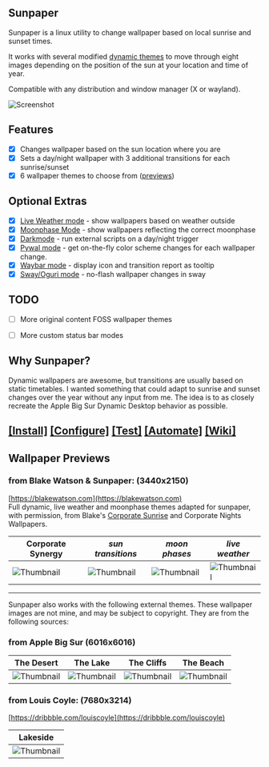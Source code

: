 ## Sunpaper

Sunpaper is a linux utility to change wallpaper based on local sunrise and sunset times. 

It works with several modified [dynamic themes](#wallpaper-previews) to move through eight images depending on the position of the sun at your location and time of year.

Compatible with any distribution and window manager (X or wayland).

![Screenshot](https://raw.githubusercontent.com/hexive/sunpaper/main/screenshots/corporate-compressed.gif)


## Features

- [x] Changes wallpaper based on the sun location where you are
- [x] Sets a day/night wallpaper with 3 additional transitions for each sunrise/sunset
- [x] 6 wallpaper themes to choose from ([previews](#wallpaper-previews))

## Optional Extras

- [x] [Live Weather mode](https://github.com/hexive/sunpaper/wiki/Live-Weather-Mode) - show wallpapers based on weather outside
- [x] [Moonphase Mode](https://github.com/hexive/sunpaper/wiki/Darkmode) - show wallpapers reflecting the correct moonphase
- [x] [Darkmode](https://github.com/hexive/sunpaper/wiki/Darkmode) - run external scripts on a day/night trigger
- [x] [Pywal mode](https://github.com/hexive/sunpaper/wiki/Pywal-Mode) - get on-the-fly color scheme changes for each wallpaper change.
- [x] [Waybar mode](https://github.com/hexive/sunpaper/wiki/Waybar-Mode) - display icon and transition report as tooltip
- [x] [Sway/Oguri mode](https://github.com/hexive/sunpaper/wiki/Sway-Oguri-Mode) - no-flash wallpaper changes in sway

## TODO

- [ ] More original content FOSS wallpaper themes
- [ ] More custom status bar modes  


## Why Sunpaper?

Dynamic wallpapers are awesome, but transitions are usually based on static timetables. I wanted something that could adapt to sunrise and sunset changes over the year without any input from me. The idea is to as closely recreate the Apple Big Sur Dynamic Desktop behavior as possible.


## [[Install]](https://github.com/hexive/sunpaper/wiki/Install) [[Configure]](https://github.com/hexive/sunpaper/wiki/Configure) [[Test]](https://github.com/hexive/sunpaper/wiki/Test-it) [[Automate]](https://github.com/hexive/sunpaper/wiki/Set-it-to-run-automatically) [[Wiki]](https://github.com/hexive/sunpaper/wiki)


## Wallpaper Previews

### from Blake Watson & Sunpaper: (3440x2150) 
[https://blakewatson.com](https://blakewatson.com)  
Full dynamic, live weather and moonphase themes adapted for sunpaper, with permission, from Blake's [Corporate Sunrise](http://simpledesktops.com/browse/desktops/2015/feb/26/corporate-sunrise/) and Corporate Nights Wallpapers.

|Corporate Synergy|*sun transitions*|*moon phases*|*live weather*|
|--|--|--|--|
|![Thumbnail](https://raw.githubusercontent.com/hexive/sunpaper/main/screenshots/corporate-synergy-200.jpg)|![Thumbnail](https://raw.githubusercontent.com/hexive/sunpaper/main/screenshots/corporate-clouds-200.jpg)|![Thumbnail](https://raw.githubusercontent.com/hexive/sunpaper/main/screenshots/corporate-moons-200.jpg)|![Thumbnail](https://raw.githubusercontent.com/hexive/sunpaper/main/screenshots/corporate-weather-200.jpg)|


***

Sunpaper also works with the following external themes. These wallpaper images are not mine, and may be subject to copyright. They are from the following sources:

### from Apple Big Sur (6016x6016)

|The Desert|The Lake|The Cliffs|The Beach|
|--|--|--|--|
|![Thumbnail](https://raw.githubusercontent.com/hexive/sunpaper/main/screenshots/the-desert-200.jpg)|![Thumbnail](https://raw.githubusercontent.com/hexive/sunpaper/main/screenshots/the-lake-200.jpg)|![Thumbnail](https://raw.githubusercontent.com/hexive/sunpaper/main/screenshots/the-cliffs-200.jpg)|![Thumbnail](https://raw.githubusercontent.com/hexive/sunpaper/main/screenshots/the-beach-200.jpg)|


### from Louis Coyle: (7680x3214) 
[https://dribbble.com/louiscoyle](https://dribbble.com/louiscoyle)


|Lakeside|
|--|
|![Thumbnail](https://raw.githubusercontent.com/hexive/sunpaper/main/screenshots/lakeside-200.jpg)|
